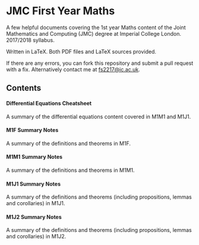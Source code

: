 # JMC First Year Maths

A few helpful documents covering the 1st year Maths content of the Joint Mathematics and Computing (JMC) degree at Imperial College London. 2017/2018 syllabus.

Written in LaTeX. Both PDF files and LaTeX sources provided.

If there are any errors, you can fork this repository and submit a pull request with a fix. Alternatively contact me at fs2217@ic.ac.uk.

## Contents

#### Differential Equations Cheatsheet

A summary of the differential equations content covered in M1M1 and M1J1.

#### M1F Summary Notes

A summary of the definitions and theorems in M1F.

#### M1M1 Summary Notes

A summary of the definitions and theorems in M1M1.

#### M1J1 Summary Notes

A summary of the definitions and theorems (including propositions, lemmas and corollaries) in M1J1.

#### M1J2 Summary Notes

A summary of the definitions and theorems (including propositions, lemmas and corollaries) in M1J2.
